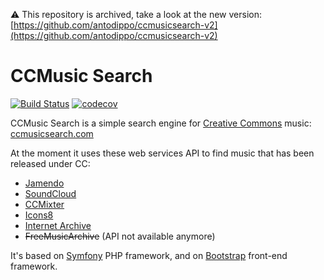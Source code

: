 :warning: This repository is archived, take a look at the new version: [https://github.com/antodippo/ccmusicsearch-v2](https://github.com/antodippo/ccmusicsearch-v2)


# CCMusic Search

[![Build Status](https://travis-ci.org/antodippo/ccmusicsearch.svg?branch=master)](https://travis-ci.org/antodippo/ccmusicsearch)
[![codecov](https://codecov.io/gh/antodippo/ccmusicsearch/branch/master/graph/badge.svg)](https://codecov.io/gh/antodippo/ccmusicsearch)

CCMusic Search is a simple search engine for [Creative Commons](http://creativecommons.org/about) music: 
[ccmusicsearch.com](http://ccmusicsearch.com/)
 
At the moment it uses these web services API to find music that has been released under CC:

- [Jamendo](https://www.jamendo.com/)
- [SoundCloud](https://soundcloud.com/)
- [CCMixter](http://ccmixter.org/)
- [Icons8](https://icons8.com/music)
- [Internet Archive](https://archive.org/)
- ~~FreeMusicArchive~~ (API not available anymore)
 
It's based on [Symfony](https://symfony.com/) PHP framework, and on [Bootstrap](http://getbootstrap.com/) front-end framework.
